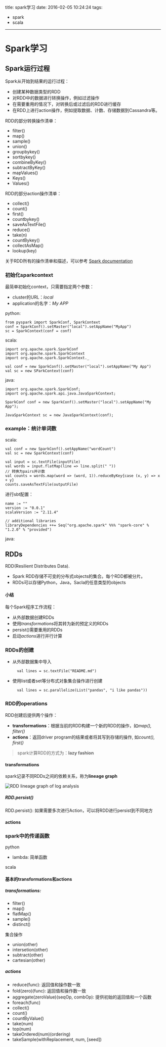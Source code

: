title: spark学习
date: 2016-02-05 10:24:24
tags:
- spark
- scala

---


# Spark学习

## Spark运行过程

Spark从开始到结果的运行过程：

* 创建某种数据类型的RDD
* 对RDD中的数据进行转换操作，例如过滤操作
* 在需要重用的情况下，对转换后或过滤后的RDD进行缓存
* 在RDD上进行action操作，例如提取数据、计数、存储数据到Cassandra等。

RDD的部分转换操作清单：

* filter()
* map()
* sample()
* union()
* groupbykey()
* sortbykey()
* combineByKey()
* subtractByKey()
* mapValues()
* Keys()
* Values()

RDD的部分action操作清单：

* collect()
* count()
* first()
* countbykey()
* saveAsTextFile()
* reduce()
* take(n)
* countBykey()
* collectAsMap()
* lookup(key)

关于RDD所有的操作清单和描述，可以参考 [Spark documentation](http://spark.apache.org/docs/latest/programming-guide.html)


### 初始化sparkcontext

最简单初始化context，只需要指定两个参数：

* cluster的URL：*local*
* application的名字：*My APP*

python:

	from pyspark import SparkConf, SparkContext
	conf = SparkConf().setMaster("local").setAppName("MyApp")
	sc = SparkContext(conf = conf)
	
scala:

	import org.apache.spark.SparkConf
	import org.apache.spark.SparkContext
	import org.apache.spark.SparkContext._
	
	val conf = new SparkConf().setMaster("local").setAppName("My App")
	val sc = new SParkContext(conf)
	
java:

	import org.apache.spark.SparkConf;
	import org.apache.spark.api.java.JavaSparkContext;
	
	SparkConf conf = new SparkConf().setMaster("local").setAppName("My App");
			
	JavaSparkContext sc = new JavaSparkContext(conf);
	
### example：统计单词数

scala:

	val conf = new SparkConf().setAppName("wordCount")
	val sc = new SparkContext(conf)
	
	val input = sc.textFile(inputFile)
	val words = input.flatMap(line => line.split(" "))
	// 转换为pairs并计数
	val counts = words.map(word => (word, 1)).reduceByKey{case (x, y) => x + y}
	counts.saveAsTextFile(outputFile)

进行sbt配置：

	name := ""
	version := "0.0.1"
	scalaVersion := "2.11.4"
	
	// additional libraries
	libraryDependencies ++= Seq("org.apache.spark" %%% "spark-core" % "1.2.0" % "provided")
		
	
java:



## RDDs

RDD(Resilient Distributes Data).

* Spark RDD存储不可变的分布式objects的集合。每个RDD都被分片。
* RDDs可以存储Python，Java，Sacla的任意类型的objects

#### 小结

每个Spark程序工作流程：

* 从外部数据创建RDDs
* 使用*transformations*将其转为新的预定义的RDDs
* persist()需要重用的RDDs
* 启动*actions*进行并行计算


### RDDs的创建

* 从外部数据集中导入

		val lines = sc.textFile("README.md")

* 使用list或者set等分布式对象集合操作进行创建

		val lines = sc.parallelize(List("pandas", "i like pandas"))


### RDD的operations

RDD创建后提供两个操作：

* **transformations**：根据当前的RDD构建一个新的RDD的操作，如*map(), filter()*
* **actions**：返回driver program的结果或者将其写到存储的操作, 如*count(), first()*

> spark计算RDD的方式为：**lazy fashion**

#### transformations

spark记录不同RDDs之间的依赖关系，称为**lineage graph**

![RDD lineage graph of log analysis]()


##### RDD.persist()
RDD.persist(): 如果需要多次进行Action，可以将RDD进行persist到不同地方


#### actions

### spark中的传递函数	
	
python

* lambda: 简单函数


scala

#### 基本的transformations和actions

##### transformations:

* filter()
* map()
* flatMap()
* sample()
* distinct()

集合操作

* union(other)
* intersetion(other)
* subtract(other)
* cartesian(other)

##### actions

* reduce(func): 返回值和操作数一致
* fold(zero)(func): 返回值和操作数一致
* 	aggregate(zeroValue)(seqOp, combOp): 提供初始的返回值和一个函数
* 	foreach(func)
* 	collect()
* 	count()
* 	countByValue()
* 	take(num)
* 	top(num)
* 	takeOrdered(num)(ordering)
* 	takeSample(withReplacement, num, [seed])



	







